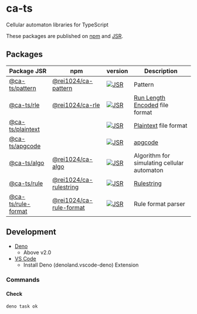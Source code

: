 # ca-ts

Cellular automaton libraries for TypeScript

These packages are published on [npm](https://www.npmjs.com/) and
[JSR](https://jsr.io/).

## Packages

| Package JSR                                             | npm                                                                              | version                                                                               | Description                                                                      |
| ------------------------------------------------------- | -------------------------------------------------------------------------------- | ------------------------------------------------------------------------------------- | -------------------------------------------------------------------------------- |
| [@ca-ts/pattern](https://jsr.io/@ca-ts/pattern)         | [@rei1024/ca-pattern](https://www.npmjs.com/package/@rei1024/ca-pattern)         | [![JSR](https://jsr.io/badges/@ca-ts/pattern)](https://jsr.io/@ca-ts/pattern)         | Pattern                                                                          |
| [@ca-ts/rle](https://jsr.io/@ca-ts/rle)                 | [@rei1024/ca-rle](https://www.npmjs.com/package/@rei1024/ca-rle)                 | [![JSR](https://jsr.io/badges/@ca-ts/rle)](https://jsr.io/@ca-ts/rle)                 | [Run Length Encoded](https://conwaylife.com/wiki/Run_Length_Encoded) file format |
| [@ca-ts/plaintext](https://jsr.io/@ca-ts/plaintext)     |                                                                                  | [![JSR](https://jsr.io/badges/@ca-ts/plaintext)](https://jsr.io/@ca-ts/plaintext)     | [Plaintext](https://conwaylife.com/wiki/Plaintext) file format                   |
| [@ca-ts/apgcode](https://jsr.io/@ca-ts/apgcode)         |                                                                                  | [![JSR](https://jsr.io/badges/@ca-ts/apgcode)](https://jsr.io/@ca-ts/apgcode)         | [apgcode](https://conwaylife.com/wiki/Apgcode)                                   |
| [@ca-ts/algo](https://jsr.io/@ca-ts/algo)               | [@rei1024/ca-algo](https://www.npmjs.com/package/@rei1024/ca-algo)               | [![JSR](https://jsr.io/badges/@ca-ts/algo)](https://jsr.io/@ca-ts/algo)               | Algorithm for simulating cellular automaton                                      |
| [@ca-ts/rule](https://jsr.io/@ca-ts/rule)               | [@rei1024/ca-rulestring](https://www.npmjs.com/package/@rei1024/ca-rulestring)   | [![JSR](https://jsr.io/badges/@ca-ts/rule)](https://jsr.io/@ca-ts/rule)               | [Rulestring](https://conwaylife.com/wiki/Rulestring)                             |
| [@ca-ts/rule-format](https://jsr.io/@ca-ts/rule-format) | [@rei1024/ca-rule-format](https://www.npmjs.com/package/@rei1024/ca-rule-format) | [![JSR](https://jsr.io/badges/@ca-ts/rule-format)](https://jsr.io/@ca-ts/rule-format) | Rule format parser                                                               |

## Development

- [Deno](https://docs.deno.com/runtime/)
  - Above v2.0
- [VS Code](https://code.visualstudio.com/)
  - Install Deno (denoland.vscode-deno) Extension

### Commands

#### Check

```sh
deno task ok
```
